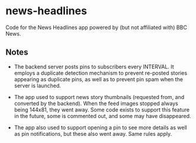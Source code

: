 # news-headlines

Code for the News Headlines app powered by (but not affiliated with) BBC News.


## Notes

* The backend server posts pins to subscribers every INTERVAL. It employs a
  duplicate detection mechanism to prevent re-posted stories appearing as
  duplicate pins, as well as to prevent pin spam when the server is launched.

* The app used to support news story thumbnails (requested from, and converted
  by the backend).  When the feed images stopped always being 144x81, they went
  away. Some code exists to support this feature in the future, some is commented
  out, and some may have disappeared.

* The app also used to support opening a pin to see more details as well as pin
  notifications, but these also went away. Same rules apply.
